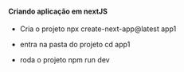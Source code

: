 #### Criando aplicação em nextJS

* Cria o projeto
npx create-next-app@latest app1

* entra na pasta do projeto
cd app1

* roda o projeto
npm run dev